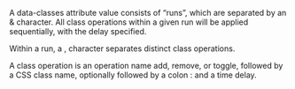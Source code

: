 A data-classes attribute value consists of “runs”, which are separated by an & character. All class operations within a given run will be applied sequentially, with the delay specified.

Within a run, a , character separates distinct class operations.

A class operation is an operation name add, remove, or toggle, followed by a CSS class name, optionally followed by a colon : and a time delay.

<div hx-ext="class-tools">
    <div data-classes="add foo"/> <!-- adds the class "foo" after 100ms -->
    <div class="bar" data-classes="remove bar:1s"/> <!-- removes the class "bar" after 1s -->
    <div class="bar" data-classes="remove bar:1s, add foo:1s"/> <!-- removes the class "bar" after 1s
                                                                then adds the class "foo" 1s after that -->
    <div class="bar" data-classes="remove bar:1s & add foo:1s"/> <!-- removes the class "bar" and adds
                                                                 class "foo" after 1s  -->
    <div data-classes="toggle foo:1s"/> <!-- toggles the class "foo" every 1s -->
</div>
